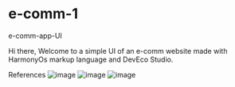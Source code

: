 # e-comm-1
e-comm-app-UI



Hi there, Welcome to a simple UI of an e-comm website made with HarmonyOs markup language and DevEco Studio.

References
![image](https://user-images.githubusercontent.com/80326757/158026057-4c02f701-704b-49f6-9138-ae54b626cdf6.png)
![image](https://user-images.githubusercontent.com/80326757/158026066-c77f495e-cc4a-4c4a-9838-1ad75d59b369.png)
![image](https://user-images.githubusercontent.com/80326757/158026074-0ebf1396-6a93-44aa-8f3a-6a3ad13e201b.png)
